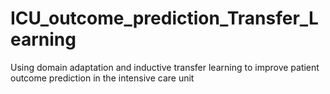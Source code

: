 # ICU_outcome_prediction_Transfer_Learning
Using domain adaptation and inductive transfer learning to improve patient outcome prediction in the intensive care unit

